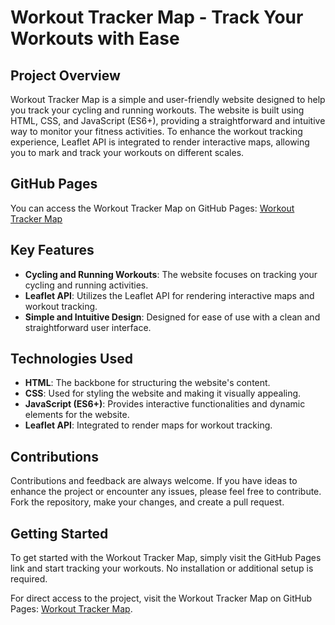 # Workout Tracker Map - Track Your Workouts with Ease

## Project Overview
Workout Tracker Map is a simple and user-friendly website designed to help you track your cycling and running workouts. The website is built using HTML, CSS, and JavaScript (ES6+), providing a straightforward and intuitive way to monitor your fitness activities. To enhance the workout tracking experience, Leaflet API is integrated to render interactive maps, allowing you to mark and track your workouts on different scales.

## GitHub Pages
You can access the Workout Tracker Map on GitHub Pages: [Workout Tracker Map](https://shaik-adnan1.github.io/workout_tracker_map/)

## Key Features
- **Cycling and Running Workouts**: The website focuses on tracking your cycling and running activities.
- **Leaflet API**: Utilizes the Leaflet API for rendering interactive maps and workout tracking.
- **Simple and Intuitive Design**: Designed for ease of use with a clean and straightforward user interface.

## Technologies Used
- **HTML**: The backbone for structuring the website's content.
- **CSS**: Used for styling the website and making it visually appealing.
- **JavaScript (ES6+)**: Provides interactive functionalities and dynamic elements for the website.
- **Leaflet API**: Integrated to render maps for workout tracking.

## Contributions
Contributions and feedback are always welcome. If you have ideas to enhance the project or encounter any issues, please feel free to contribute. Fork the repository, make your changes, and create a pull request.

## Getting Started
To get started with the Workout Tracker Map, simply visit the GitHub Pages link and start tracking your workouts. No installation or additional setup is required.

For direct access to the project, visit the Workout Tracker Map on GitHub Pages: [Workout Tracker Map](https://shaik-adnan1.github.io/workout_tracker_map/).
